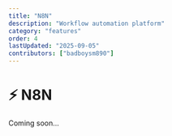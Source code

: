 ```yaml
---
title: "N8N"
description: "Workflow automation platform"
category: "features"
order: 4
lastUpdated: "2025-09-05"
contributors: ["badboysm890"]
---
```


# ⚡ N8N

Coming soon...
